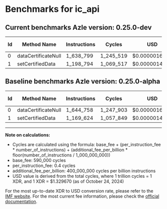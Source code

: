 # Benchmarks for ic_api

## Current benchmarks Azle version: 0.25.0-dev

| Id  | Method Name         | Instructions | Cycles    | USD           | USD/Million Calls | Change                            |
| --- | ------------------- | ------------ | --------- | ------------- | ----------------- | --------------------------------- |
| 0   | dataCertificateNull | 1_638_799    | 1_245_519 | $0.0000016561 | $1.65             | <font color="green">-5_959</font> |
| 1   | setCertifiedData    | 1_198_794    | 1_069_517 | $0.0000014221 | $1.42             | <font color="red">+29_170</font>  |

## Baseline benchmarks Azle version: 0.25.0-alpha

| Id  | Method Name         | Instructions | Cycles    | USD           | USD/Million Calls |
| --- | ------------------- | ------------ | --------- | ------------- | ----------------- |
| 0   | dataCertificateNull | 1_644_758    | 1_247_903 | $0.0000016593 | $1.65             |
| 1   | setCertifiedData    | 1_169_624    | 1_057_849 | $0.0000014066 | $1.40             |

---

**Note on calculations:**

- Cycles are calculated using the formula: base_fee + (per_instruction_fee \* number_of_instructions) + (additional_fee_per_billion \* floor(number_of_instructions / 1_000_000_000))
- base_fee: 590_000 cycles
- per_instruction_fee: 0.4 cycles
- additional_fee_per_billion: 400_000_000 cycles per billion instructions
- USD value is derived from the total cycles, where 1 trillion cycles = 1 XDR, and 1 XDR = $1.329670 (as of October 24, 2024)

For the most up-to-date XDR to USD conversion rate, please refer to the [IMF website](https://www.imf.org/external/np/fin/data/rms_sdrv.aspx).
For the most current fee information, please check the [official documentation](https://internetcomputer.org/docs/current/developer-docs/gas-cost#execution).
